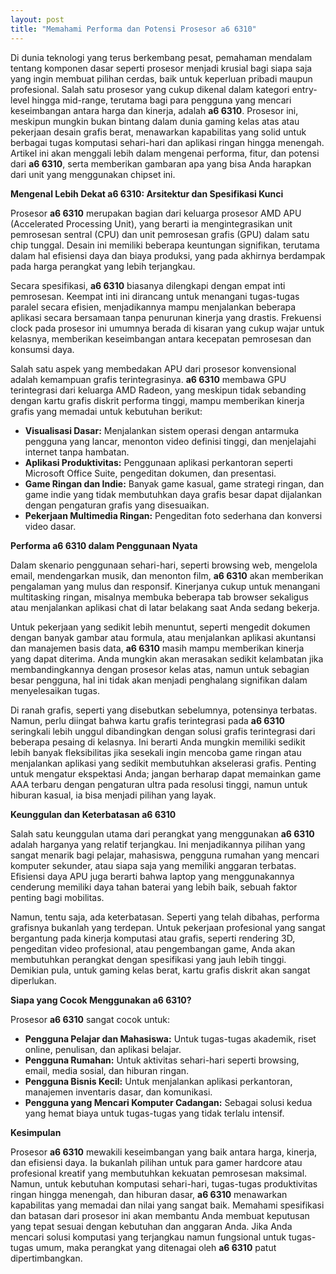 ```yaml
---
layout: post
title: "Memahami Performa dan Potensi Prosesor a6 6310"
---
```


Di dunia teknologi yang terus berkembang pesat, pemahaman mendalam tentang komponen dasar seperti prosesor menjadi krusial bagi siapa saja yang ingin membuat pilihan cerdas, baik untuk keperluan pribadi maupun profesional. Salah satu prosesor yang cukup dikenal dalam kategori entry-level hingga mid-range, terutama bagi para pengguna yang mencari keseimbangan antara harga dan kinerja, adalah **a6 6310**. Prosesor ini, meskipun mungkin bukan bintang dalam dunia gaming kelas atas atau pekerjaan desain grafis berat, menawarkan kapabilitas yang solid untuk berbagai tugas komputasi sehari-hari dan aplikasi ringan hingga menengah. Artikel ini akan menggali lebih dalam mengenai performa, fitur, dan potensi dari **a6 6310**, serta memberikan gambaran apa yang bisa Anda harapkan dari unit yang menggunakan chipset ini.

**Mengenal Lebih Dekat a6 6310: Arsitektur dan Spesifikasi Kunci**

Prosesor **a6 6310** merupakan bagian dari keluarga prosesor AMD APU (Accelerated Processing Unit), yang berarti ia mengintegrasikan unit pemrosesan sentral (CPU) dan unit pemrosesan grafis (GPU) dalam satu chip tunggal. Desain ini memiliki beberapa keuntungan signifikan, terutama dalam hal efisiensi daya dan biaya produksi, yang pada akhirnya berdampak pada harga perangkat yang lebih terjangkau.

Secara spesifikasi, **a6 6310** biasanya dilengkapi dengan empat inti pemrosesan. Keempat inti ini dirancang untuk menangani tugas-tugas paralel secara efisien, menjadikannya mampu menjalankan beberapa aplikasi secara bersamaan tanpa penurunan kinerja yang drastis. Frekuensi clock pada prosesor ini umumnya berada di kisaran yang cukup wajar untuk kelasnya, memberikan keseimbangan antara kecepatan pemrosesan dan konsumsi daya.

Salah satu aspek yang membedakan APU dari prosesor konvensional adalah kemampuan grafis terintegrasinya. **a6 6310** membawa GPU terintegrasi dari keluarga AMD Radeon, yang meskipun tidak sebanding dengan kartu grafis diskrit performa tinggi, mampu memberikan kinerja grafis yang memadai untuk kebutuhan berikut:

*   **Visualisasi Dasar:** Menjalankan sistem operasi dengan antarmuka pengguna yang lancar, menonton video definisi tinggi, dan menjelajahi internet tanpa hambatan.
*   **Aplikasi Produktivitas:** Penggunaan aplikasi perkantoran seperti Microsoft Office Suite, pengeditan dokumen, dan presentasi.
*   **Game Ringan dan Indie:** Banyak game kasual, game strategi ringan, dan game indie yang tidak membutuhkan daya grafis besar dapat dijalankan dengan pengaturan grafis yang disesuaikan.
*   **Pekerjaan Multimedia Ringan:** Pengeditan foto sederhana dan konversi video dasar.

**Performa a6 6310 dalam Penggunaan Nyata**

Dalam skenario penggunaan sehari-hari, seperti browsing web, mengelola email, mendengarkan musik, dan menonton film, **a6 6310** akan memberikan pengalaman yang mulus dan responsif. Kinerjanya cukup untuk menangani multitasking ringan, misalnya membuka beberapa tab browser sekaligus atau menjalankan aplikasi chat di latar belakang saat Anda sedang bekerja.

Untuk pekerjaan yang sedikit lebih menuntut, seperti mengedit dokumen dengan banyak gambar atau formula, atau menjalankan aplikasi akuntansi dan manajemen basis data, **a6 6310** masih mampu memberikan kinerja yang dapat diterima. Anda mungkin akan merasakan sedikit kelambatan jika membandingkannya dengan prosesor kelas atas, namun untuk sebagian besar pengguna, hal ini tidak akan menjadi penghalang signifikan dalam menyelesaikan tugas.

Di ranah grafis, seperti yang disebutkan sebelumnya, potensinya terbatas. Namun, perlu diingat bahwa kartu grafis terintegrasi pada **a6 6310** seringkali lebih unggul dibandingkan dengan solusi grafis terintegrasi dari beberapa pesaing di kelasnya. Ini berarti Anda mungkin memiliki sedikit lebih banyak fleksibilitas jika sesekali ingin mencoba game ringan atau menjalankan aplikasi yang sedikit membutuhkan akselerasi grafis. Penting untuk mengatur ekspektasi Anda; jangan berharap dapat memainkan game AAA terbaru dengan pengaturan ultra pada resolusi tinggi, namun untuk hiburan kasual, ia bisa menjadi pilihan yang layak.

**Keunggulan dan Keterbatasan a6 6310**

Salah satu keunggulan utama dari perangkat yang menggunakan **a6 6310** adalah harganya yang relatif terjangkau. Ini menjadikannya pilihan yang sangat menarik bagi pelajar, mahasiswa, pengguna rumahan yang mencari komputer sekunder, atau siapa saja yang memiliki anggaran terbatas. Efisiensi daya APU juga berarti bahwa laptop yang menggunakannya cenderung memiliki daya tahan baterai yang lebih baik, sebuah faktor penting bagi mobilitas.

Namun, tentu saja, ada keterbatasan. Seperti yang telah dibahas, performa grafisnya bukanlah yang terdepan. Untuk pekerjaan profesional yang sangat bergantung pada kinerja komputasi atau grafis, seperti rendering 3D, pengeditan video profesional, atau pengembangan game, Anda akan membutuhkan perangkat dengan spesifikasi yang jauh lebih tinggi. Demikian pula, untuk gaming kelas berat, kartu grafis diskrit akan sangat diperlukan.

**Siapa yang Cocok Menggunakan a6 6310?**

Prosesor **a6 6310** sangat cocok untuk:

*   **Pengguna Pelajar dan Mahasiswa:** Untuk tugas-tugas akademik, riset online, penulisan, dan aplikasi belajar.
*   **Pengguna Rumahan:** Untuk aktivitas sehari-hari seperti browsing, email, media sosial, dan hiburan ringan.
*   **Pengguna Bisnis Kecil:** Untuk menjalankan aplikasi perkantoran, manajemen inventaris dasar, dan komunikasi.
*   **Pengguna yang Mencari Komputer Cadangan:** Sebagai solusi kedua yang hemat biaya untuk tugas-tugas yang tidak terlalu intensif.

**Kesimpulan**

Prosesor **a6 6310** mewakili keseimbangan yang baik antara harga, kinerja, dan efisiensi daya. Ia bukanlah pilihan untuk para gamer hardcore atau profesional kreatif yang membutuhkan kekuatan pemrosesan maksimal. Namun, untuk kebutuhan komputasi sehari-hari, tugas-tugas produktivitas ringan hingga menengah, dan hiburan dasar, **a6 6310** menawarkan kapabilitas yang memadai dan nilai yang sangat baik. Memahami spesifikasi dan batasan dari prosesor ini akan membantu Anda membuat keputusan yang tepat sesuai dengan kebutuhan dan anggaran Anda. Jika Anda mencari solusi komputasi yang terjangkau namun fungsional untuk tugas-tugas umum, maka perangkat yang ditenagai oleh **a6 6310** patut dipertimbangkan.
